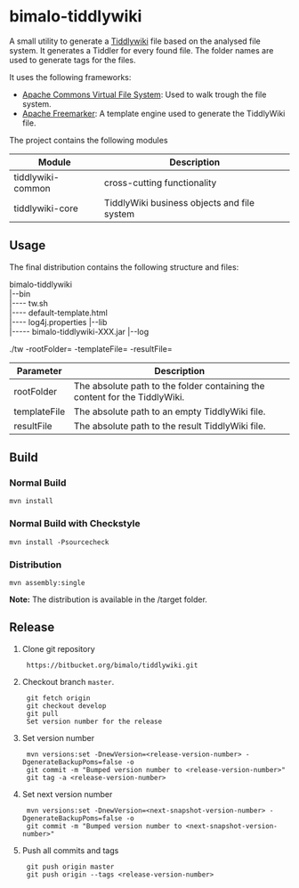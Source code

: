# bimalo-tiddlywiki

A small utility to generate a [Tiddlywiki](http://tiddlywiki.com) file based on the analysed file system. It
generates a Tiddler for every found file. The folder names are used to generate tags for the files.

It uses the following frameworks:
- [Apache Commons Virtual File System](https://commons.apache.org/proper/commons-vfs/): Used to walk trough the file system.
- [Apache Freemarker](http://freemarker.org): A template engine used to generate the TiddlyWiki file.

The project contains the following modules

Module  |  Description |  
--|---
tiddlywiki-common  | cross-cutting functionality
tiddlywiki-core | TiddlyWiki business objects and file system

## Usage

The final distribution contains the following structure and files:

bimalo-tiddlywiki  
|--bin    
|---- tw.sh  
|---- default-template.html  
|---- log4j.properties
|--lib  
|----- bimalo-tiddlywiki-XXX.jar
|--log  


./tw -rootFolder=<value> -templateFile=<value> -resultFile=<value>

|Parameter  |  Description
|-----------|-------------
|rootFolder |  The absolute path to the folder containing the content for the TiddlyWiki.
|templateFile| The absolute path to an empty TiddlyWiki file.
|resultFile| The absolute path to the result TiddlyWiki file.


## Build

### Normal Build
    mvn install

### Normal Build with Checkstyle
    mvn install -Psourcecheck

### Distribution
    mvn assembly:single

**Note:** The distribution is available in the /target folder.

## Release

1. Clone git repository

        https://bitbucket.org/bimalo/tiddlywiki.git

2. Checkout branch `master`.

        git fetch origin
        git checkout develop
        git pull
        Set version number for the release

3. Set version number

        mvn versions:set -DnewVersion=<release-version-number> -DgenerateBackupPoms=false -o
        git commit -m "Bumped version number to <release-version-number>"
        git tag -a <release-version-number>

4. Set next version number

        mvn versions:set -DnewVersion=<next-snapshot-version-number> -DgenerateBackupPoms=false -o         
        git commit -m "Bumped version number to <next-snapshot-version-number>"

5. Push all commits and tags

        git push origin master
        git push origin --tags <release-version-number>
